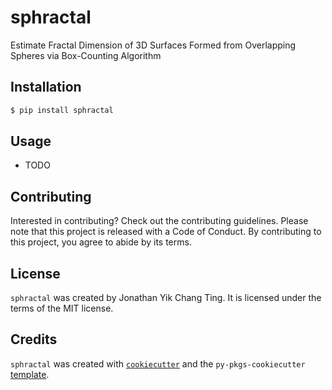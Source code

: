 # sphractal

 Estimate Fractal Dimension of 3D Surfaces Formed from Overlapping Spheres via Box-Counting Algorithm

## Installation

```bash
$ pip install sphractal
```

## Usage

- TODO

## Contributing

Interested in contributing? Check out the contributing guidelines. Please note that this project is released with a Code of Conduct. By contributing to this project, you agree to abide by its terms.

## License

`sphractal` was created by Jonathan Yik Chang Ting. It is licensed under the terms of the MIT license.

## Credits

`sphractal` was created with [`cookiecutter`](https://cookiecutter.readthedocs.io/en/latest/) and the `py-pkgs-cookiecutter` [template](https://github.com/py-pkgs/py-pkgs-cookiecutter).
